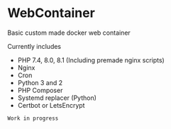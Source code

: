 # WebContainer
Basic custom made docker web container

Currently includes

* PHP 7.4, 8.0, 8.1 (Including premade nginx scripts)
* Nginx
* Cron
* Python 3 and 2
* PHP Composer
* Systemd replacer (Python)
* Certbot or LetsEncrypt

`Work in progress`